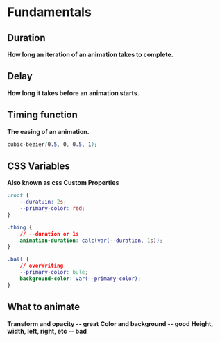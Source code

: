 # Fundamentals
## Duration
**How long an iteration of an animation takes to complete.**
## Delay
**How long it takes before an animation starts.**

## Timing function
**The easing of an animation.**
```css
cubic-bezier(0.5, 0, 0.5, 1);
```


## CSS Variables
**Also known as css Custom Properties**
```css
:root {
	--duratuin: 2s;
	--primary-color: red;
}

.thing {
	// --duration or 1s
	animation-duration: calc(var(--duration, 1s)); 
}

.ball {
	// overWriting
	--primary-color: bule;
	background-color: var(--primary-color);
}
```

## What to animate
**Transform and opacity -- great**
**Color and background -- good**
**Height, width, left, right, etc -- bad**
